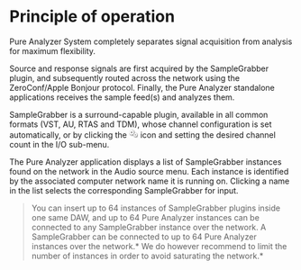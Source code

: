 # Principle of operation

Pure Analyzer System completely separates signal acquisition from analysis for maximum
flexibility.

Source and response signals are first acquired by the SampleGrabber plugin, and subsequently routed
across the network using the ZeroConf/Apple Bonjour protocol. Finally, the Pure Analyzer standalone
applications receives the sample feed(s) and analyzes them.

SampleGrabber is a surround-capable plugin, available in all common formats (VST, AU, RTAS and TDM),
whose channel configuration is set automatically, or by clicking the ![](../../include/Gear.png) icon
and setting the desired channel count in the I/O sub-menu.

The Pure Analyzer application displays a list of SampleGrabber instances found on the network in the <link
type="document" target="Audio source">Audio source</link> menu. Each instance is identified by the associated 
computer network name it is running on. Clicking a name in the list selects the corresponding SampleGrabber for input.

>You can insert up to 64 instances of SampleGrabber plugins inside one same DAW,
and up to 64 Pure Analyzer instances can be connected to any SampleGrabber instance over the
network. A SampleGrabber can be connected to up to 64 Pure Analyzer instances over the network.*
We do however recommend to limit the number of instances in order to avoid saturating the network.*